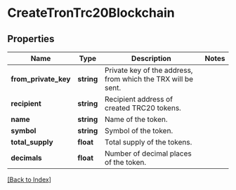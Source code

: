 # CreateTronTrc20Blockchain

## Properties

Name | Type | Description | Notes
------------ | ------------- | ------------- | -------------
**from_private_key** | **string** | Private key of the address, from which the TRX will be sent. |
**recipient** | **string** | Recipient address of created TRC20 tokens. |
**name** | **string** | Name of the token. |
**symbol** | **string** | Symbol of the token. |
**total_supply** | **float** | Total supply of the tokens. |
**decimals** | **float** | Number of decimal places of the token. |

[[Back to Index]](../index.md)

